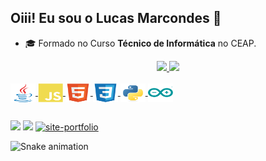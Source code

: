 ## Oiii! Eu sou o Lucas Marcondes 👋

* 🎓 Formado no Curso **Técnico de Informática** no CEAP.

<div align="center">
  <a href="https://github.com/Lucas-RM">
  <img height="180em" src="https://github-readme-stats.vercel.app/api?username=Lucas-RM&show_icons=true&theme=tokyonight&include_all_commits=true&count_private=true"/>
  <img height="180em" src="https://github-readme-stats.vercel.app/api/top-langs/?username=Lucas-RM&layout=compact&langs_count=7&theme=tokyonight"/>
</div>

 <div style="display: inline_block"><br>
  <img align="center" alt="Lucas-Java" height="30" width="40" src="https://raw.githubusercontent.com/devicons/devicon/master/icons/java/java-original.svg">
  <img align="center" alt="Lucas-Js" height="30" width="40" src="https://raw.githubusercontent.com/devicons/devicon/master/icons/javascript/javascript-plain.svg">
  <img align="center" alt="Lucas-HTML" height="30" width="40" src="https://raw.githubusercontent.com/devicons/devicon/master/icons/html5/html5-original.svg">
  <img align="center" alt="Lucas-CSS" height="30" width="40" src="https://raw.githubusercontent.com/devicons/devicon/master/icons/css3/css3-original.svg">
  <img align="center" alt="Lucas-Python" height="30" width="40" src="https://raw.githubusercontent.com/devicons/devicon/master/icons/python/python-original.svg">
  <img align="center" alt="Lucas-Csharp" height="30" width="40" src="https://raw.githubusercontent.com/devicons/devicon/master/icons/arduino/arduino-original.svg">
</div>
  
  ##
 
 <div> 
  <a href="mailto:lucas.marcondes36@gmail.com?subject='Informe um título aqui...'"><img src="https://img.shields.io/badge/Gmail-D14836?style=for-the-badge&logo=gmail&logoColor=white" target="_blank"></a>
  <a href="https://www.linkedin.com/in/lucas-rodrigues-marcondes-2683a51ab/"><img src="https://img.shields.io/badge/-LinkedIn-%230077B5?style=for-the-badge&logo=linkedin&logoColor=white" target="_blank"></a>
   <a href="https://lucas-rm.github.io/Portfolio/"><img height="28" alt="site-portfolio" src="https://badgen.net/badge/icon/PORTFOLIO?icon=pleroma&label" target="_blank"></a> 
   
   ![Snake animation](https://github.com/Lucas-RM/Lucas-RM/blob/output/github-contribution-grid-snake.svg)
   
</div>
